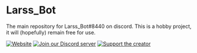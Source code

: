 # Larss_Bot

The main repository for Larss_Bot#8440 on discord.
This is a hobby project, it will (hopefully) remain free for use.

[![Website](https://img.shields.io/badge/Website-darkgreen?style=flat-square&logo=circuitverse&logoColor=white)](https://larss-bot.onrender.com) [![Join our Discord server](https://img.shields.io/badge/-Discord-blue?style=flat-square&logo=discord&labelColor=black)](https://discord.gg/TReMEyBQsh) [![Support the creator](https://img.shields.io/badge/Support_me!-EC6961?labelColor=white&style=flat-square&logo=kofi)](https://ko-fi.com/larssj)
